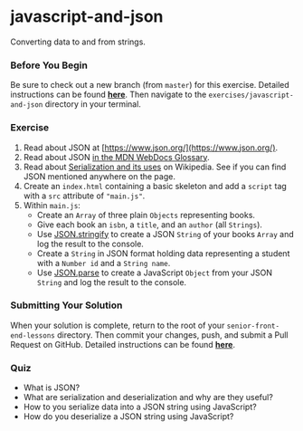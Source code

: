 # javascript-and-json

Converting data to and from strings.

### Before You Begin

Be sure to check out a new branch (from `master`) for this exercise. Detailed instructions can be found [**here**](../../guides/before-each-exercise.md). Then navigate to the `exercises/javascript-and-json` directory in your terminal.

### Exercise

1. Read about JSON at [https://www.json.org/](https://www.json.org/).
2. Read about JSON [in the MDN WebDocs Glossary](https://developer.mozilla.org/en-US/docs/Glossary/JSON).
3. Read about [Serialization and its uses](https://en.wikipedia.org/wiki/Serialization) on Wikipedia. See if you can find JSON mentioned anywhere on the page.
4. Create an `index.html` containing a basic skeleton and add a `script` tag with a `src` attribute of `"main.js"`.
5. Within `main.js`:
    - Create an `Array` of three plain `Objects` representing books.
    - Give each book an `isbn`, a `title`, and an `author` (all `Strings`).
    - Use [JSON.stringify](https://developer.mozilla.org/en-US/docs/Web/JavaScript/Reference/Global_Objects/JSON/stringify) to create a JSON `String` of your books `Array` and log the result to the console.
    - Create a `String` in JSON format holding data representing a student with a `Number id` and a `String name`.
    - Use [JSON.parse](https://developer.mozilla.org/en-US/docs/Web/JavaScript/Reference/Global_Objects/JSON/parse) to create a JavaScript `Object` from your JSON `String` and log the result to the console.

### Submitting Your Solution

When your solution is complete, return to the root of your `senior-front-end-lessons` directory. Then commit your changes, push, and submit a Pull Request on GitHub. Detailed instructions can be found [**here**](../../guides/after-each-exercise.md).

### Quiz

- What is JSON?
- What are serialization and deserialization and why are they useful?
- How to you serialize data into a JSON string using JavaScript?
- How do you deserialize a JSON string using JavaScript?
